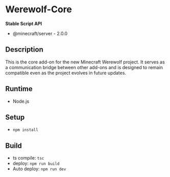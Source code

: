 # Werewolf-Core
**Stable Script API**
- @minecraft/server - 2.0.0

## Description
This is the core add-on for the new Minecraft Werewolf project.
It serves as a communication bridge between other add-ons and is designed to remain compatible even as the project evolves in future updates.

## Runtime
- Node.js

## Setup
- `npm install`

## Build
- ts compile: `tsc`
- deploy: `npm run build`
- Auto deploy: `npm run dev`